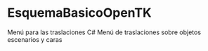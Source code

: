 # EsquemaBasicoOpenTK
Menú para las traslaciones C#
Menú de traslaciones sobre objetos escenarios y caras
